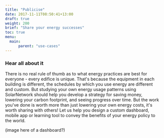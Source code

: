 ```yaml
---
title: "Publicise"
date: 2017-11-11T08:50:41+13:00
draft: true
weight: 200
brief: "Share your energy successes"
toc: true
menu:
  main:
      parent: "use-cases"
---
```


### Hear all about it

There is no real rule of thumb as to what energy practices are best for everyone - every edifice is unique. That's because the equipment in each building is different, the schedules by which you use energy are different and custom.  But studying your own energy usage patterns using SolarNetwork should help you develop a strategy for saving money, lowering your carbon footprint, and seeing progress over time.  But the work you've done is worth more than just lowering your own energy costs, it's worth sharing with others!  Let us help you design a custom dashboard, mobile app or learning tool to convey the benefits of your energy policy to the world.

(image here of a dashboard?)